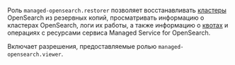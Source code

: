 Роль `managed-opensearch.restorer` позволяет восстанавливать [кластеры](../../managed-opensearch/concepts/index.md) OpenSearch из резервных копий, просматривать информацию о кластерах OpenSearch, логи их работы, а также информацию о [квотах](../../managed-opensearch/concepts/limits.md#quotas) и операциях с ресурсами сервиса Managed Service for OpenSearch.

Включает разрешения, предоставляемые ролью `managed-opensearch.viewer`.
